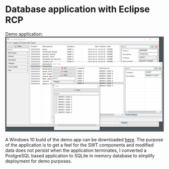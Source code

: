 # Database application with Eclipse RCP

Demo application: 
![alt text](https://github.com/pfaffventer/ibear-co-za-eclipse-rcp/blob/master/readme.resource/overview_000.PNG "Demo application screenshot")

A Windows 10 build of the demo app can be downloaded [here](https://github.com/pfaffventer/ibear-co-za-eclipse-rcp-demo-build-windows.git). The purpose of the application is to get a feel for the SWT components and modified data does not persist when the application terminates, I converted a PostgreSQL based application to SQLite in memory database to simplify deployment for demo purposes.
